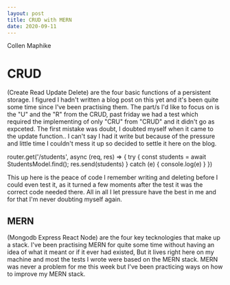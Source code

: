 ```yaml
---
layout: post
title: CRUD with MERN
date: 2020-09-11
---
```


Collen Maphike



# CRUD

(Create Read Update Delete) are the four basic functions of a persistent storage. I figured I hadn't written a blog post on this yet and it's been quite some time since I've been practising them. The part/s I'd like to focus on is the "U" and the "R" from the CRUD, past friday we had a test which required the implementing of only "CRU" from "CRUD" and it didn't go as expceted. The first mistake was doubt, I doubted myself when it came to the update function.. I can't say I had it write but because of the pressure and little time I couldn't mess it up so decided to settle it here on the blog.

router.get('/students', async (req, res) => {
    try {
      const students = await StudentsModel.find();
      res.send(students)
    } catch (e) {
      console.log(e)
    }
  })

This up here is the peace of code I remember writing and deleting before I could even test it, as it turned a few moments after the test it was the correct code needed there. All in all I let pressure have the best in me and for that I'm never doubting myself again.

## MERN

(Mongodb Express React Node) are the four key tecknologies that make up a stack. I've been practising MERN for quite some time without having an idea of what it meant or if it ever had existed, But it lives right here on my machine and most the tests I wrote were based on the MERN stack. MERN was never a problem for me this week but I've been practicing ways on how to improve my MERN stack.